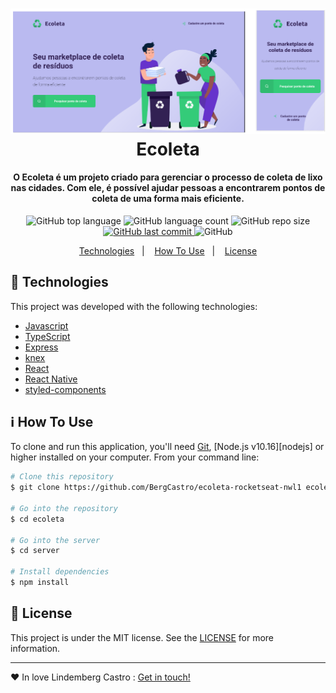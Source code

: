 <h1 align="center">
    <img alt="ecoleta" src="./.github/ecoleta.png" />
    <br>
    Ecoleta
</h1>

<h4 align="center">
  O Ecoleta é um projeto criado para gerenciar o processo de coleta de lixo nas cidades. Com ele, é possível ajudar pessoas a encontrarem pontos de coleta de uma forma mais eficiente.
</h4>
<p align="center">
  <img alt="GitHub top language" src="https://img.shields.io/github/languages/top/BergCastro/react-native-design-code">

  <img alt="GitHub language count" src="https://img.shields.io/github/languages/count/BergCastro/ecoleta-rocketseat-nwl1">


 <img alt="GitHub repo size" src="https://img.shields.io/github/repo-size/BergCastro/ecoleta-rocketseat-nwl1">

  <a href="https://github.com/BergCastro/ecoleta-rocketseat-nwl1/commits/master">
    <img alt="GitHub last commit" src="https://img.shields.io/github/last-commit/BergCastro/ecoleta-rocketseat-nwl1">
  </a>
  
  <img alt="GitHub" src="https://img.shields.io/github/license/BergCastro/ecoleta-rocketseat-nwl1">
</p>

<p align="center">
  <a href="#rocket-technologies">Technologies</a>&nbsp;&nbsp;&nbsp;|&nbsp;&nbsp;&nbsp;
  <a href="#information_source-how-to-use">How To Use</a>&nbsp;&nbsp;&nbsp;|&nbsp;&nbsp;&nbsp;
  <a href="#memo-license">License</a>
</p>



## :rocket: Technologies

This project was developed with the following technologies:

-  [Javascript](https://developer.mozilla.org/pt-BR/docs/Aprender/JavaScript)
-  [TypeScript](https://www.typescriptlang.org/)
-  [Express](https://expressjs.com/)
-  [knex](http://knexjs.org/)
-  [React](https://pt-br.reactjs.org/)
-  [React Native](https://reactnative.dev/)
-  [styled-components](https://www.styled-components.com/)


## :information_source: How To Use

To clone and run this application, you'll need [Git](https://git-scm.com), [Node.js v10.16][nodejs] or higher installed on your computer. From your command line:

```bash
# Clone this repository
$ git clone https://github.com/BergCastro/ecoleta-rocketseat-nwl1 ecoleta

# Go into the repository
$ cd ecoleta

# Go into the server
$ cd server

# Install dependencies
$ npm install


```

## :memo: License
This project is under the MIT license. See the [LICENSE](https://github.com/BergCastro/ecoleta-rocketseat-nwl1/blob/master/LICENSE) for more information.

---

♥ In love Lindemberg Castro : [Get in touch!](https://www.linkedin.com/in/lindemberg-castro/)
